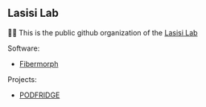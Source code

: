 ## Lasisi Lab

🙋‍♀️ This is the public github organization of the [Lasisi Lab](https://www.lasisilab.com)

Software: 

- [Fibermorph](https://github.com/lasisilab/fibermorph)

Projects: 

- [PODFRIDGE](https://github.com/lasisilab/PODFRIDGE)
